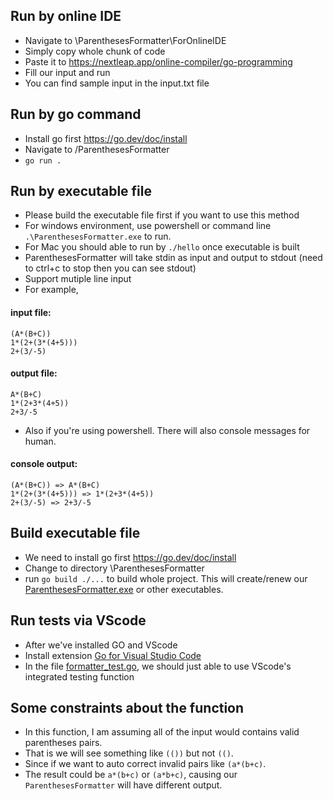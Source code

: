 ## Run by online IDE
- Navigate to \ParenthesesFormatter\ForOnlineIDE
- Simply copy whole chunk of code
- Paste it to https://nextleap.app/online-compiler/go-programming
- Fill our input and run
- You can find sample input in the input.txt file

## Run by go command
- Install go first https://go.dev/doc/install
- Navigate to /ParenthesesFormatter
- `go run .` 

## Run by executable file
- Please build the executable file first if you want to use this method
- For windows environment, use powershell or command line `.\ParenthesesFormatter.exe` to run.
- For Mac you should able to run by `./hello` once executable is built
- ParenthesesFormatter will take stdin as input and output to stdout (need to ctrl+c to stop then you can see stdout)
- Support mutiple line input
- For example,
#### input file: 
```
(A*(B+C))
1*(2+(3*(4+5)))
2+(3/-5)
```
#### output file: 
```
A*(B+C)
1*(2+3*(4+5))
2+3/-5
```

- Also if you're using powershell. There will also console messages for human.
#### console output:
```
(A*(B+C)) => A*(B+C)
1*(2+(3*(4+5))) => 1*(2+3*(4+5))
2+(3/-5) => 2+3/-5
```

## Build executable file
- We need to install go first https://go.dev/doc/install
- Change to directory \ParenthesesFormatter
- run `go build ./...` to build whole project. This will create/renew our [ParenthesesFormatter.exe](ParenthesesFormatter.exe) or other executables.

## Run tests via VScode
- After we've installed GO and VScode
- Install extension [Go for Visual Studio Code](https://marketplace.visualstudio.com/items?itemName=golang.go)
- In the file [formatter_test.go](formatter_test.go), we should just able to use VScode's integrated testing function

## Some constraints about the function
- In this function, I am assuming all of the input would contains valid parentheses pairs.
- That is we will see something like `(())` but not `(()`.
- Since if we want to auto correct invalid pairs like `(a*(b+c)`.
- The result could be `a*(b+c)` or `(a*b+c)`, causing our `ParenthesesFormatter` will have different output.